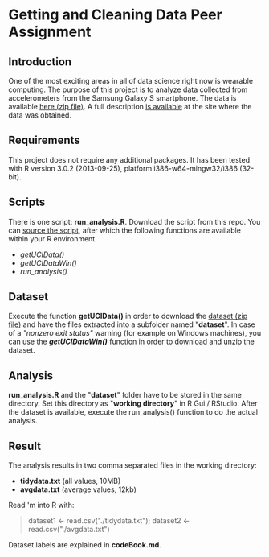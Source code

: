 Getting and Cleaning Data Peer Assignment
=========================================
## Introduction
One of the most exciting areas in all of data science right now is wearable computing. The purpose of this project is to analyze data collected from accelerometers from the Samsung Galaxy S smartphone. The data is available [here (zip file)](https://d396qusza40orc.cloudfront.net/getdata%2Fprojectfiles%2FUCI%20HAR%20Dataset.zip). A full description [is available](http://archive.ics.uci.edu/ml/datasets/Human+Activity+Recognition+Using+Smartphones) at the site where the data was obtained.
## Requirements
This project does not require any additional packages. It has been tested with R version 3.0.2 (2013-09-25), platform i386-w64-mingw32/i386 (32-bit).
## Scripts
There is one script: __run_analysis.R__. Download the script from this repo. You can [source the script](http://www.dummies.com/how-to/content/how-to-source-a-script-in-r.html), after which the following functions are available within your R environment.
* _getUCIData()_
* _getUCIDataWin()_
* _run_analysis()_

## Dataset
Execute the function __getUCIData()__ in order to download the 
[dataset (zip file)](https://d396qusza40orc.cloudfront.net/getdata%2Fprojectfiles%2FUCI%20HAR%20Dataset.zip) and have the files extracted into a subfolder named "__dataset__". 
In case of a *"nonzero exit status"* warning (for example on Windows machines), you can use the *__getUCIDataWin()__* function in order to download and unzip the dataset.

## Analysis
__run_analysis.R__ and the "__dataset__" folder have to be stored in the same directory. Set this directory as "__working directory__" in R Gui / RStudio. After the dataset is available, execute the run_analysis() function to do the actual analysis.

## Result
The analysis results in two comma separated files in the working directory:
* __tidydata.txt__ (all values, 10MB)
* __avgdata.txt__ (average values, 12kb)

Read 'm into R with:

> dataset1 <- read.csv("./tidydata.txt"); dataset2 <- read.csv("./avgdata.txt")

Dataset labels are explained in __codeBook.md__.
